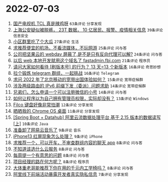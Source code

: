 # 2022-07-03

1. [国产电视机 TCL 真是辣鸡呀](https://www.v2ex.com/t/863737) `63条评论` `分享发现`
1. [上海公安疑似被脱裤， 23T 数据， 10 亿居民、报警、疫情相关信息](https://www.v2ex.com/t/863785) `39条评论` `信息安全`
1. [小区群里吃了个大瓜](https://www.v2ex.com/t/863724) `27条评论` `生活`
1. [求推荐便宜的机场，不看流媒体，不玩网游](https://www.v2ex.com/t/863726) `25条评论` `问与答`
1. [公司把坚果云的 webdav 屏蔽了,是不是只有反向代理可以解?](https://www.v2ex.com/t/863722) `24条评论` `问与答`
1. [以后 web 本地开发就用这个域名了 fastadmin.fbi.com](https://www.v2ex.com/t/863767) `21条评论` `程序员`
1. [请问大家如何看待 [刷版本号] 的行为？ 13 天=13 个新版本](https://www.v2ex.com/t/863770) `16条评论` `奇思妙想`
1. [拉个锻炼 telegram 群组，一起挑战](https://www.v2ex.com/t/863734) `16条评论` `Telegram`
1. [求问 2022 年了北京移动的宽带出国体验如何？](https://www.v2ex.com/t/863720) `15条评论` `宽带症候群`
1. [涉及两级路由的 IPv6 前缀下发（委派）问题求助](https://www.v2ex.com/t/863738) `14条评论` `宽带症候群`
1. [兄弟们，怎么申请一个可以注册微信的小号](https://www.v2ex.com/t/863721) `14条评论` `问与答`
1. [如何让程序以为自己拥有管理员权限，实际却没有？](https://www.v2ex.com/t/863736) `13条评论` `Windows`
1. [Filco 键盘好像非常怕潮](https://www.v2ex.com/t/863763) `12条评论` `分享发现`
1. [晒晒我的 Chrome OS 桌面](https://www.v2ex.com/t/863753) `11条评论` `分享发现`
1. [[Spring Boot + Datahub] 阿里云流数据处理平台 基于 2.15 版本的数据读写 [上]](https://www.v2ex.com/t/863778) `10条评论` `Java`
1. [准备卸了网易云音乐了](https://www.v2ex.com/t/863769) `9条评论` `音乐`
1. [iPhone13 红屏现象怎么处理？](https://www.v2ex.com/t/863728) `9条评论` `iPhone`
1. [求推荐一个，可以开车，不审查群组内容的聊天 app](https://www.v2ex.com/t/863780) `8条评论` `问与答`
1. [不知道该选什么云服务](https://www.v2ex.com/t/863762) `8条评论` `问与答`
1. [每周提一个有意思的问题](https://www.v2ex.com/t/863758) `8条评论` `问与答`
1. [项目经理的路在何方呢？](https://www.v2ex.com/t/863751) `8条评论` `程序员`
1. [大体重老哥能推荐下你在用的千元内工学椅吗？](https://www.v2ex.com/t/863717) `8条评论` `问与答`
1. [阿里线下前端活动暴露开发者真实隐私信息](https://www.v2ex.com/t/863793) `7条评论` `分享发现`

